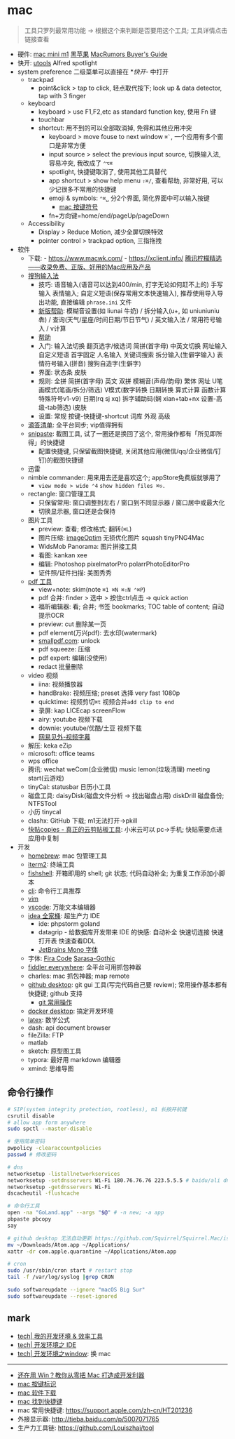 # mac

> 工具只罗列最常用功能 -> 根据这个来判断是否要用这个工具; 工具详情点击链接查看

- 硬件: [mac mini m1](../blog/mac_m1.md) [黑苹果](../blog/imac.md) [MacRumors Buyer's Guide](https://buyersguide.macrumors.com)
- 快开: [utools](tools.md#utools) Alfred spotlight
- system preference 二级菜单可以直接在 **快开*- 中打开
  - trackpad
    - point&click > tap to click, 轻点取代按下; look up & data detector, tap with 3 finger
  - keyboard
    - keyboard > use F1,F2,etc as standard function key, 使用 Fn 键
    - touchbar
    - shortcut: 用不到的可以全部取消掉, 免得和其他应用冲突
      - keyboard > move fouse to next window <code>⌘`</code>, 一个应用有多个窗口是非常方便
      - input source > select the previous input source, 切换输入法, 容易冲突, 我改成了 `⌃⌥⌘`
      - spotlight, 快捷键取消了, 使用其他工具替代
      - app shortcut > show help menu `⇧⌘/`, 查看帮助, 非常好用, 可以少记很多不常用的快捷键
      - emoji & symbols: `⌃⌘␣` 分2个界面, 简化界面中可以输入按键
        - [mac 按键符号](https://support.apple.com/zh-cn/guide/mac-help/cpmh0011/mac)
      - fn+方向键=home/end/pageUp/pageDown
  - Accessibility
    - Display > Reduce Motion, 减少全屏切换特效
    - pointer control > trackpad option, 三指拖拽
- 软件
  - 下载: - <https://www.macwk.com/> - <https://xclient.info/> [腾讯柠檬精选——收录免费、正版、好用的Mac应用及产品](https://lemon.qq.com/lab/)
  - [搜狗输入法](https://pinyin.sogou.com/mac/)
    - 技巧: 语音输入(语音可以达到400/min, 打字无论如何赶不上的) 手写输入 表情输入; 自定义短语(保存常用文本快速输入), 推荐使用导入导出功能, 直接编辑 `phrase.ini` 文件
    - [新版帮助](https://pinyin.sogou.com/func/): 模糊音设置(如 liunai 牛奶) / 拆分输入(u+, 如 uniuniuniu 犇) / 查询(天气/星座/时间日期/节日节气) / 英文输入法 / 常用符号输入 / v计算
    - [帮助](https://pinyin.sogou.com/help.php)
    - 入门: 输入法切换 翻页选字/候选词 简拼(首字母) 中英文切换 网址输入 自定义短语 首字固定 人名输入 关键词搜索 拆分输入(生僻字输入) 表情符号输入(拼音) 搜狗自造字(生僻字)
    - 界面: 状态条 皮肤
    - 规则: 全拼 简拼(首字母) 英文 双拼 模糊音(声母/韵母) 繁体 网址 U笔画模式(笔画/拆分/筛选) V模式(数字转换 日期转换 算式计算 函数计算 特殊符号v1-v9) 日期(rq sj xq) 拆字辅助码(娴 xian+tab+nx 设置-高级-tab筛选) i皮肤
    - 设置: 常规 按键-快捷键-shortcut 词库 外观 高级
  - [滴答清单](https://www.dida365.com): 全平台同步; vip值得拥有
  - [snipaste](https://www.snipaste.com/): 截图工具, 试了一圈还是换回了这个, 常用操作都有「所见即所得」的快捷键
    - 配置快捷键, 只保留截图快捷键, 关闭其他应用(微信/qq/企业微信/钉钉)的截图快捷键
  - 迅雷
  - nimble commander: 用来用去还是喜欢这个; appStore免费版就够用了
    - `view mode > wide ⌃4` `show hidden files ⌘⎋.`
  - rectangle: 窗口管理工具
    - 只保留常用: 窗口调整到左右 / 窗口到不同显示器 / 窗口居中或最大化
    - 切换显示器, 窗口还是会保持
  - 图片工具
    - preview: 查看; 修改格式; 翻转(`⌘L`)
    - 图片压缩: [imageOptim](https://imageoptim.com/mac) 无损优化图片 squash tinyPNG4Mac
    - WidsMob Panorama: 图片拼接工具
    - 看图: kankan xee
    - 编辑: Photoshop pixelmatorPro polarrPhotoEditorPro
    - 证件照/证件扫描: 美图秀秀
  - [pdf 工具](https://post.smzdm.com/p/a992px87/)
    - view+note: skim(note `⌘1 ⌘N ⌘⇧N ⌃⌘P`)
    - pdf 合并: finder > 选中 > 按住ctrl点击 -> quick action
    - 福昕编辑器: 看; 合并; 书签 bookmarks; TOC table of content; 自动提示OCR
    - preview: cut 删除某一页
    - pdf element(万兴pdf): 去水印(watermark)
    - [smallpdf.com](http://smallpdf.com): unlock
    - pdf squeeze: 压缩
    - pdf expert: 编辑(没使用)
    - redact 批量删除
  - video 视频
    - iina: 视频播放器
    - handBrake: 视频压缩; preset 选择 very fast 1080p
    - quicktime: 视频剪切`⌘t` 视频合并`add clip to end`
    - 录屏: kap LICEcap screenFlow
    - airy: youtube 视频下载
    - downie: youtube/优酷/土豆 视频下载
    - [网易见外-视频字幕](https://jianwai.youdao.com/index/0)
  - 解压: keka eZip
  - microsoft: office teams
  - wps office
  - 腾讯: wechat weCom(企业微信) music lemon(垃圾清理) meeting start(云游戏)
  - tinyCal: statusbar 日历小工具
  - 磁盘工具: daisyDisk(磁盘文件分析 -> 找出磁盘占用) diskDrill 磁盘备份; NTFSTool
  - 小历 tinycal
  - clashx: GitHub 下载; m1无法打开->pkill
  - [快贴copies - 真正的云剪贴板工具](https://clipber.com): 小米云可以 pc->手机; 快贴需要点进应用中复制
- 开发
  - [homebrew](brew.md): mac 包管理工具
  - [iterm2](iterm2.md): 终端工具
  - [fishshell](fish.md): 开箱即用的 shell; git 状态; 代码自动补全; 为重复工作添加小脚本
  - [cli](cli.md): 命令行工具推荐
  - [vim](vim.md)
  - [vscode](vscode.md): 万能文本编辑器
  - [idea 全家桶](idea.md): 超生产力 IDE
    - ide: phpstorm goland
    - datagrip - 给数据库开发带来 IDE 的快感: 自动补全 快速切连接 快速打开表 快速查看DDL
    - [JetBrains Mono 字体](https://www.jetbrains.com/lp/mono/)
  - 字体:  [Fira Code](https://github.com/tonsky/FiraCode/releases) [Sarasa-Gothic](https://github.com/be5invis/Sarasa-Gothic)
  - [fiddler everywhere](https://www.telerik.com/fiddler-everywhere): 全平台可用抓包神器
  - charles: mac 抓包神器; map remote
  - [github desktop](https://desktop.github.com/): git gui 工具(写完代码自己要 review); 常用操作基本都有快捷键; github 支持
    - [git 常用操作](git.md)
  - [docker desktop](docker.md): 搞定开发环境
  - [latex](latex.md): 数学公式
  - dash: api document browser
  - fileZilla: FTP
  - matlab
  - sketch: 原型图工具
  - typora: 最好用 markdown 编辑器
  - xmind: 思维导图

## 命令行操作

``` bash
# SIP(system integrity protection, rootless), m1 长按开机键
csrutil disable
# allow app form anywhere
sudo spctl --master-disable

# 使用简单密码
pwpolicy -clearaccountpolicies
passwd # 修改密码

# dns
networksetup -listallnetworkservices
networksetup -setdnsservers Wi-Fi 180.76.76.76 223.5.5.5 # baidu/ali dns
networksetup -getdnsservers Wi-Fi
dscacheutil -flushcache

# 命令行工具
open -na "GoLand.app" --args "$@" # -n new; -a app
pbpaste pbcopy
say

# github desktop 无法自动更新 https://github.com/Squirrel/Squirrel.Mac/issues/182#issuecomment-460572279
mv ~/Downloads/Atom.app ~/Applications/
xattr -dr com.apple.quarantine ~/Applications/Atom.app

# cron
sudo /usr/sbin/cron start # restart stop
tail -f /var/log/syslog |grep CRON

sudo softwareupdate --ignore "macOS Big Sur"
sudo softwareupdate --reset-ignored
```

## mark

- [tech| 我的开发环境 & 效率工具](https://www.jianshu.com/p/1fea03604c19)
- [tech| 开发环境之 IDE](https://www.jianshu.com/p/f9e38793a0d3)
- [tech| 开发环境之window](https://www.jianshu.com/p/3d3f4fd3d568): 换 mac

---

- [还在用 Win？教你从零把 Mac 打造成开发利器](https://mp.weixin.qq.com/s/qRzpNHZSL6hnZNwUnoaO1g)
- [mac 按键标识](https://blog.csdn.net/HaoDaWang/article/details/78731098)
- [mac 软件下载](https://xclient.info)
- [mac 找到快捷键](https://sspai.com/post/45338)
- mac 常用快捷键: <https://support.apple.com/zh-cn/HT201236>
- 外接显示器: <http://tieba.baidu.com/p/5007071765>
- 生产力工具链: <https://github.com/Louiszhai/tool>
